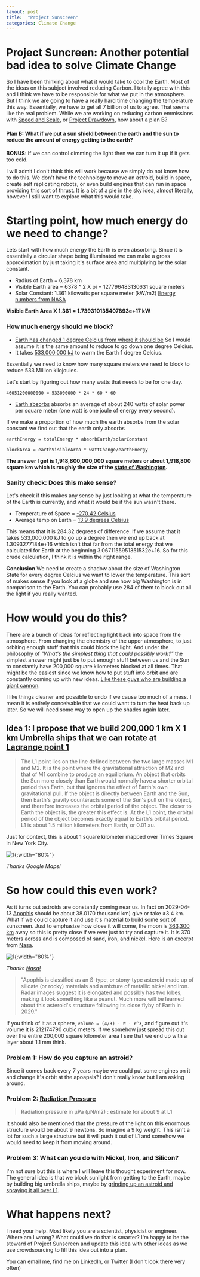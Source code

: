 ```yaml
---
layout: post
title:  "Project Sunscreen"
categories: Climate Change
---
```

# Project Suncreen: Another potential bad idea to solve Climate Change
So I have been thinking about what it would take to cool the Earth. Most of the ideas on this subject involved reducing Carbon. I totally agree with this and I think we have to be responsible for what we put in the atmosphere.  But I think we are going to have a really hard time changing the temperature this way. Essentially, we have to get all 7 billion of us to agree. That seems like the real problem. While we are working on reducing carbon emmissions with [Speed and Scale](https://speedandscale.com/), or [Project Drawdown](https://www.drawdown.org/), how about a plan B?

#### Plan B: What if we put a sun shield between the earth and the sun to reduce the amount of energy getting to the earth?

**BONUS**: If we can control dimming the light then we can turn it up if it gets too cold.

I will admit I don't think this will work because we simply do not know how to do this. We don't have the technology to move an astroid, build in space, create self replicating robots, or even build engines that can run in space providing this sort of thrust. It is a bit of a pie in the sky idea, almost literally, however I still want to explore what this would take.


# Starting point, how much energy do we need to change?
Lets start with how much energy the Earth is even absorbing.  Since it is essentially a circular shape being illuminated we can make a gross approximation by just taking it's surface area and multiplying by the solar constant.

* Radius of Earth = 6,378 km
* Visible Earth area = 6378 ^ 2 X pi = 127796483130631 square meters
* Solar Constant: 1.361 kilowatts per square meter (kW/m2) [Energy numbers from NASA](https://earthobservatory.nasa.gov/features/EnergyBalance/page2.php)

**Visible Earth Area X 1.361 = 1.739310135407893e+17 kW**

### How much energy should we block?

* [Earth has changed 1 degree Celcius from where it should be](https://climate.nasa.gov/vital-signs/global-temperature/) So I would assume it is the same amount to reduce to go down one degree Celcius.
* It takes [533,000,000 kJ](https://www.quora.com/Has-anyone-calculated-how-much-energy-is-required-to-raise-the-temperature-of-Earth-our-planet-by-one-degree) to warm the Earth 1 degree Celcius.

Essentially we need to know how many square meters we need to block to reduce 533 Million kilojoules.

Let's start by figuring out how many watts that needs to be for one day.

`46051200000000 = 533000000 * 24 * 60 * 60`

* [Earth absorbs](https://earthobservatory.nasa.gov/features/EnergyBalance) absorbs an average of about 240 watts of solar power per square meter (one watt is one joule of energy every second).

If we make a proportion of how much the earth absorbs from the solar constant we find out that the earth only absorbs


`earthEnergy = totalEnergy * absorbEarth/solarConstant`

 `blockArea = earthVisibleArea * wattChange/earthEnergy`


**The answer I get is 1,918,800,000,000 square meters or about 1,918,800 square km which is roughly the size of the [state of Washington](https://en.wikipedia.org/wiki/List_of_U.S._states_and_territories_by_area).**

### Sanity check: Does this make sense?
Let's check if this makes any sense by just looking at what the temperature of the Earth is currently, and what it would be if the sun wasn't there.

* Temperature of Space = [-270.42 Celsius](https://www.scienceabc.com/nature/universe/what-is-the-temperature-of-space.html)
* Average temp on Earth = [13.9 degrees Celsius](https://www.space.com/17816-earth-temperature.html)

This means that it is 284.32 degrees of difference. If we assume that it takes 533,000,000 kJ to go up a degree then we end up back at 1.3093277184e+16 which isn't that far from the total energy that we calculated for Earth at the beginning 3.0671155951351532e+16.  So for this crude calculation, I think it is within the right range.

**Conclusion** We need to create a shadow about the size of Washington State for every degree Celcius we want to lower the temperature. This sort of makes sense if you look at a globe and see how big Washington is in comparison to the Earth. You can probably use 284 of them to block out all the light if you really wanted.

# How would you do this?
There are a bunch of ideas for reflecting light back into space from the atmosphere. From changing the chemistry of the upper atmosphere, to just orbiting enough stuff that this could block the light. And under the philosophy of *"What's the simplest thing that could possibly work?"* the simplest answer might just be to put enough stuff between us and the Sun to constantly have 200,000 square kilometers blocked at all times. That might be the easiest since we know how to put stuff into orbit and are constantly coming up with new ideas. [Like these guys who are building a giant cannon](https://greenlaunch.space/).

I like things cleaner and possible to undo if we cause too much of a mess. I mean it is entirely conceivable that we could want to turn the heat back up later. So we will need some way to open up the shades again later.

## Idea 1: I propose that we build 200,000 1 km X 1 km Umbrella ships that we can rotate at [Lagrange point 1](https://en.wikipedia.org/wiki/Lagrange_point)


> The L1 point lies on the line defined between the two large masses M1 and M2. It is the point where the gravitational attraction of M2 and that of M1 combine to produce an equilibrium. An object that orbits the Sun more closely than Earth would normally have a shorter orbital period than Earth, but that ignores the effect of Earth's own gravitational pull. If the object is directly between Earth and the Sun, then Earth's gravity counteracts some of the Sun's pull on the object, and therefore increases the orbital period of the object. The closer to Earth the object is, the greater this effect is. At the L1 point, the orbital period of the object becomes exactly equal to Earth's orbital period. L1 is about 1.5 million kilometers from Earth, or 0.01 au.

Just for context, this is about 1 square kilometer mapped over Times Square in New York City.

![1](/assets/images/projectsunscreen/UmbrellaShipSize.png){:width="80%"}

*Thanks Google Maps!*



# So how could this even work?

As it turns out astroids are constantly coming near us. In fact on 2029-04-13	[Apophis](https://en.wikipedia.org/wiki/99942_Apophis) should be about 38.0170 thousand km) give or take	±3.4 km. What if we could capture it and use it's material to build some sort of sunscreen. Just to emphasize how close it will come, the moon is [363,300 km](https://www.space.com/18145-how-far-is-the-moon.html) away so this is pretty close if we ever just to try and capture it.  It is 370 meters across and is composed of sand, iron, and nickel. Here is an excerpt from [Nasa](https://solarsystem.nasa.gov/asteroids-comets-and-meteors/asteroids/apophis/in-depth/).

![1](/assets/images/projectsunscreen/apophis.png){:width="80%"}

*Thanks [Nasa!](https://www.jpl.nasa.gov/asteroid-watch/eyes-on-asteroids)*

>"Apophis is classified as an S-type, or stony-type asteroid made up of silicate (or rocky) materials and a mixture of metallic nickel and iron. Radar images suggest it is elongated and possibly has two lobes, making it look something like a peanut. Much more will be learned about this asteroid's structure following its close flyby of Earth in 2029."

If you think of it as a sphere, `volume = (4/3) · π · r^3`, and figure out it's volume it is 212174790 cubic meters. If we somehow just spread this out over the entire 200,000 square kilometer area I see that we end up with a layer about 1.1 mm think.

### Problem 1: How do you capture an astroid?
Since it comes back every 7 years maybe we could put some engines on it and change it's orbit at the apoapsis? I don't really know but I am asking around.


### Problem 2: [Radiation Pressure](https://en.wikipedia.org/wiki/Radiation_pressure)
>Radiation pressure in μPa (μN/m2) : estimate for about 9 at L1

It should also be mentioned that the pressure of the light on this enormous structure would be about 9 newtons. So imagine a 9 kg weight. This isn't a lot for such a large structure but it will push it out of L1 and somehow we would need to keep it from moving around.


### Problem 3: What can you do with Nickel, Iron, and Silicon?
I'm not sure but this is where I will leave this thought experiment for now. The general idea is that we block sunlight from getting to the Earth, maybe by building big umbrella ships, maybe by [grinding up an astroid and spraying it all over L1](https://journals.plos.org/climate/article?id=10.1371/journal.pclm.0000133).


# What happens next?
I need your help. Most likely you are a scientist, physicist or engineer. Where am I wrong? What could we do that is smarter? I'm happy to be the steward of Project Sunscreen and update this idea with other ideas as we use crowdsourcing to fill this idea out into a plan.

You can email me, find me on LinkedIn, or Twitter (I don't look there very often)
